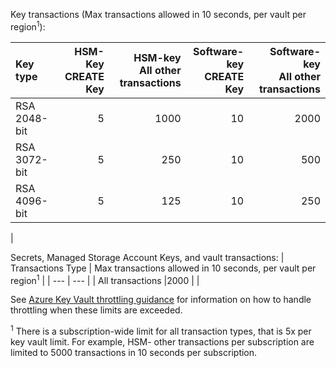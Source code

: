 Key transactions (Max transactions allowed in 10 seconds, per vault per region<sup>1</sup>):

|Key type|HSM-Key<br>CREATE Key|HSM-key<br>All other transactions|Software-key<br>CREATE Key|Software-key<br>All other transactions|
|:---|---:|---:|---:|---:|
|RSA 2048-bit|5|1000|10|2000|
|RSA 3072-bit|5|250|10|500|
|RSA 4096-bit|5|125|10|250|
|

Secrets, Managed Storage Account Keys, and vault transactions:
| Transactions Type | Max transactions allowed in 10 seconds, per vault per region<sup>1</sup> |
| --- | --- |
| All transactions |2000 |
|

See [Azure Key Vault throttling guidance](../key-vault/key-vault-ovw-throttling.md) for information on how to handle throttling when these limits are exceeded.

<sup>1</sup> There is a subscription-wide limit for all transaction types, that is 5x per key vault limit. For example, HSM- other transactions per subscription are limited to 5000 transactions in 10 seconds per subscription.

<!-- ms.date: 03/04/2018 -->